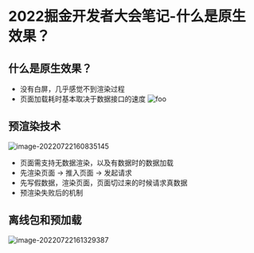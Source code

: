 <!--
 * @Desc: 
 * @Author: 曾茹菁
 * @Date: 2022-08-02 13:03:52
 * @LastEditors: 曾茹菁
 * @LastEditTime: 2022-08-02 13:21:25
-->
# 2022掘金开发者大会笔记-什么是原生效果？
## 什么是原生效果？
- 没有白屏，几乎感觉不到渲染过程
- 页面加载耗时基本取决于数据接口的速度
![foo](/images/image-20220722160239506.png)  
## 预渲染技术
![image-20220722160835145](/images/image-20220722160835145.png)
- 页面需支持无数据渲染，以及有数据时的数据加载
- 先渲染页面 -> 推入页面 -> 发起请求
- 先写假数据，渲染页面，页面切过来的时候请求真数据
- 预渲染失败后的机制
## 离线包和预加载
![image-20220722161329387](/images/image-20220722161329387.png)